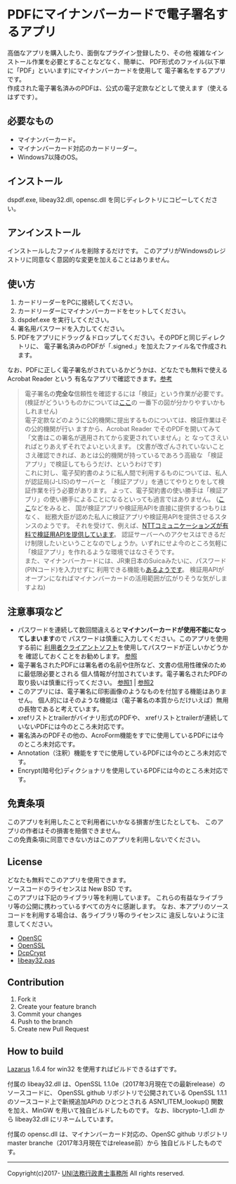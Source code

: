 # PDFにマイナンバーカードで電子署名するアプリ

高価なアプリを購入したり、面倒なプラグイン登録したり、その他
複雑なインストール作業を必要とすることなどなく、簡単に、
PDF形式のファイル(以下単に「PDF」といいます)にマイナンバーカードを使用して
電子署名をするアプリです。  
作成された電子署名済みのPDFは、公式の電子定款などとして使えます（使えるはずです）。

## 必要なもの
* マイナンバーカード。
* マイナンバーカード対応のカードリーダー。
* Windows7以降のOS。

## インストール
dspdf.exe, libeay32.dll, opensc.dll を同じディレクトリにコピーしてください。

## アンインストール
インストールしたファイルを削除するだけです。
このアプリがWindowsのレジストリに同意なく意図的な変更を加えることはありません。

## 使い方

1. カードリーダーをPCに接続してください。
1. カードリーダーにマイナンバーカードをセットしてください。
1. dspdef.exe を実行してください。
1. 署名用パスワードを入力してください。
1. PDFをアプリにドラッグ＆ドロップしてください。そのPDFと同じディレクトリに、
電子署名済みのPDFが「.signed.」を加えたファイル名で作成されます。

なお、PDFに正しく電子署名がされているかどうかは、どなたでも無料で使える Acrobat Reader という
有名なアプリで確認できます。[参考](http://www.pdf-tools.trustss.co.jp/htVerify.html)

> 電子署名の**完全な**信頼性を確認するには「検証」という作業が必要です。
(検証がどういうものかについては[ここ](http://www.soumu.go.jp/kojinbango_card/kojinninshou-02.html)の
一番下の図が分かりやすいかもしれません)  
電子定款などのように公的機関に提出するものについては、検証作業はその公的機関が行い
ますから、Acrobat Reader でそのPDFを開いてみて「文書はこの署名が適用されてから変更されていません」と
なってさえいればとりあえずそれでよいといえます。
(文書が改ざんされていないことさえ確認できれば、あとは公的機関が持っているであろう高級な
「検証アプリ」で検証してもらうだけ、というわけです)  
これに対し、電子契約書のように私人間で利用するものについては、私人が認証局(J-LIS)のサーバーと
「検証アプリ」を通じてやりとりをして検証作業を行う必要があります。
よって、電子契約書の使い勝手は「検証アプリ」の使い勝手によることになるといっても過言ではありません。
([ここ](https://www.j-lis.go.jp/jpki/minkan/procedure1_2.html)などをみると、
国が検証アプリや検証用APIを直接に提供するつもりはなく、
総務大臣が認めた私人に検証アプリや検証用APIを提供させるスタンスのようです。
それを受けて、例えば、[NTTコミュニケーションズが有料で検証用APIを提供しています](http://www.ntt.com/business/services/application/authentication/mysign.html)。
認証サーバーへのアクセスはできるだけ制限したいということなのでしょうか。いずれにせよ今のところ気軽に「検証アプリ」を作れるような環境ではなさそうです。  
また、マイナンバーカードには、JR東日本のSuicaみたいに、パスワード(PINコード)を入力せずに
利用できる機能も[あるようです](http://www.soumu.go.jp/menu_news/s-news/01gyosei02_02000134.html)。
検証用APIがオープンになればマイナンバーカードの活用範囲が広がりそうな気がしますよね)

## 注意事項など
* パスワードを連続して数回間違えると**マイナンバーカードが使用不能になってしまいます**ので
パスワードは慎重に入力してください。このアプリを使用する前に
[利用者クライアントソフト](https://www.jpki.go.jp/)を使用してパスワードが正しいかどうかを
確認しておくことをお勧めします。 [参照](https://www.jpki.go.jp/procedure/password.html)
* 電子署名されたPDFには署名者の名前や住所など、文書の信用性確保のために最低限必要とされる
個人情報が付加されています。電子署名されたPDFの取り扱いは慎重に行ってください。
[参照1](http://www.soumu.go.jp/kojinbango_card/kojinninshou-01.html) | 
[参照2](https://www.j-lis.go.jp/jpki/minkan/procedure1_2.html)
* このアプリには、電子署名に印影画像のようなものを付加する機能はありません。
個人的にはそのような機能は（電子署名の本質からだけいえば）無用の長物であると考えています。
* xrefリストとtrailerがバイナリ形式のPDFや、
xrefリストとtrailerが連続していないPDFには今のところ未対応です。
* 署名済みのPDFその他の、AcroForm機能をすでに使用しているPDFには今のところ未対応です。
* Annotation（注釈）機能をすでに使用しているPDFには今のところ未対応です。
* Encrypt(暗号化)ディクショナリを使用しているPDFには今のところ未対応です。

## 免責条項
このアプリを利用したことで利用者にいかなる損害が生じたとしても、
このアプリの作者はその損害を賠償できません。  
この免責条項に同意できない方はこのアプリを利用しないでください。

## License
どなたも無料でこのアプリを使用できます。  
ソースコードのライセンスは New BSD です。  
このアプリは下記のライブラリ等を利用しています。
これらの有益なライブラリ等の公開に携わっているすべての方々に感謝します。
なお、本アプリのソースコードを利用する場合は、各ライブラリ等のライセンスに
違反しないように注意してください。
* [OpenSC](https://github.com/OpenSC/OpenSC/)
* [OpenSSL](https://github.com/openssl/openssl)
* [DcpCrypt](https://sourceforge.net/projects/lazarus-ccr/files/DCPcrypt/)
* [libeay32.pas](http://www.disi.unige.it/person/FerranteM/delphiopenssl/)

## Contribution
1. Fork it
1. Create your feature branch
1. Commit your changes
1. Push to the branch
1. Create new Pull Request

## How to build
[Lazarus](http://www.lazarus-ide.org/) 1.6.4 for win32 を使用すればビルドできるはずです。

付属の libeay32.dll は、OpenSSL 1.1.0e（2017年3月現在での最新release）のソースコードに、
OpenSSL github リポジトリで公開されている OpenSSL 1.1.1 のソースコード上で新規追加APIの
ひとつとされる ASN1_ITEM_lookup() 関数を加え、MinGW を用いて独自ビルドしたものです。
なお、libcrypto-1_1.dll から libeay32.dll にリネームしています。

付属の opensc.dll は、マイナンバーカード対応の、OpenSC github リポジトリ master branche（2017年3月現在ではrelease前）から
独自ビルドしたものです。

-----
Copyright(c)2017- [UNI法務行政書士事務所](http://uni.s17.xrea.com/) All rights reserved.  

